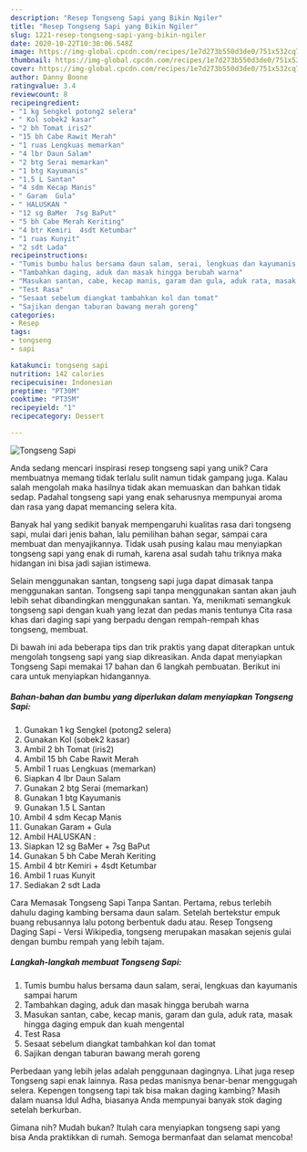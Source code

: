 ```yaml
---
description: "Resep Tongseng Sapi yang Bikin Ngiler"
title: "Resep Tongseng Sapi yang Bikin Ngiler"
slug: 1221-resep-tongseng-sapi-yang-bikin-ngiler
date: 2020-10-22T10:30:06.548Z
image: https://img-global.cpcdn.com/recipes/1e7d273b550d3de0/751x532cq70/tongseng-sapi-foto-resep-utama.jpg
thumbnail: https://img-global.cpcdn.com/recipes/1e7d273b550d3de0/751x532cq70/tongseng-sapi-foto-resep-utama.jpg
cover: https://img-global.cpcdn.com/recipes/1e7d273b550d3de0/751x532cq70/tongseng-sapi-foto-resep-utama.jpg
author: Danny Boone
ratingvalue: 3.4
reviewcount: 8
recipeingredient:
- "1 kg Sengkel potong2 selera"
- " Kol sobek2 kasar"
- "2 bh Tomat iris2"
- "15 bh Cabe Rawit Merah"
- "1 ruas Lengkuas memarkan"
- "4 lbr Daun Salam"
- "2 btg Serai memarkan"
- "1 btg Kayumanis"
- "1.5 L Santan"
- "4 sdm Kecap Manis"
- " Garam  Gula"
- " HALUSKAN "
- "12 sg BaMer  7sg BaPut"
- "5 bh Cabe Merah Keriting"
- "4 btr Kemiri  4sdt Ketumbar"
- "1 ruas Kunyit"
- "2 sdt Lada"
recipeinstructions:
- "Tumis bumbu halus bersama daun salam, serai, lengkuas dan kayumanis sampai harum"
- "Tambahkan daging, aduk dan masak hingga berubah warna"
- "Masukan santan, cabe, kecap manis, garam dan gula, aduk rata, masak hingga daging empuk dan kuah mengental"
- "Test Rasa"
- "Sesaat sebelum diangkat tambahkan kol dan tomat"
- "Sajikan dengan taburan bawang merah goreng"
categories:
- Resep
tags:
- tongseng
- sapi

katakunci: tongseng sapi 
nutrition: 142 calories
recipecuisine: Indonesian
preptime: "PT30M"
cooktime: "PT35M"
recipeyield: "1"
recipecategory: Dessert

---
```



![Tongseng Sapi](https://img-global.cpcdn.com/recipes/1e7d273b550d3de0/751x532cq70/tongseng-sapi-foto-resep-utama.jpg)

Anda sedang mencari inspirasi resep tongseng sapi yang unik? Cara membuatnya memang tidak terlalu sulit namun tidak gampang juga. Kalau salah mengolah maka hasilnya tidak akan memuaskan dan bahkan tidak sedap. Padahal tongseng sapi yang enak seharusnya mempunyai aroma dan rasa yang dapat memancing selera kita.

Banyak hal yang sedikit banyak mempengaruhi kualitas rasa dari tongseng sapi, mulai dari jenis bahan, lalu pemilihan bahan segar, sampai cara membuat dan menyajikannya. Tidak usah pusing kalau mau menyiapkan tongseng sapi yang enak di rumah, karena asal sudah tahu triknya maka hidangan ini bisa jadi sajian istimewa.

Selain menggunakan santan, tongseng sapi juga dapat dimasak tanpa menggunakan santan. Tongseng sapi tanpa menggunakan santan akan jauh lebih sehat dibandingkan menggunakan santan. Ya, menikmati semangkuk tongseng sapi dengan kuah yang lezat dan pedas manis tentunya Cita rasa khas dari daging sapi yang berpadu dengan rempah-rempah khas tongseng, membuat.


Di bawah ini ada beberapa tips dan trik praktis yang dapat diterapkan untuk mengolah tongseng sapi yang siap dikreasikan. Anda dapat menyiapkan Tongseng Sapi memakai 17 bahan dan 6 langkah pembuatan. Berikut ini cara untuk menyiapkan hidangannya.

<!--inarticleads1-->

##### Bahan-bahan dan bumbu yang diperlukan dalam menyiapkan Tongseng Sapi:

1. Gunakan 1 kg Sengkel (potong2 selera)
1. Gunakan  Kol (sobek2 kasar)
1. Ambil 2 bh Tomat (iris2)
1. Ambil 15 bh Cabe Rawit Merah
1. Ambil 1 ruas Lengkuas (memarkan)
1. Siapkan 4 lbr Daun Salam
1. Gunakan 2 btg Serai (memarkan)
1. Gunakan 1 btg Kayumanis
1. Gunakan 1.5 L Santan
1. Ambil 4 sdm Kecap Manis
1. Gunakan  Garam + Gula
1. Ambil  HALUSKAN :
1. Siapkan 12 sg BaMer + 7sg BaPut
1. Gunakan 5 bh Cabe Merah Keriting
1. Ambil 4 btr Kemiri + 4sdt Ketumbar
1. Ambil 1 ruas Kunyit
1. Sediakan 2 sdt Lada


Cara Memasak Tongseng Sapi Tanpa Santan. Pertama, rebus terlebih dahulu daging kambing bersama daun salam. Setelah bertekstur empuk buang rebusannya lalu potong berbentuk dadu atau. Resep Tongseng Daging Sapi - Versi Wikipedia, tongseng merupakan masakan sejenis gulai dengan bumbu rempah yang lebih tajam. 

<!--inarticleads2-->

##### Langkah-langkah membuat Tongseng Sapi:

1. Tumis bumbu halus bersama daun salam, serai, lengkuas dan kayumanis sampai harum
1. Tambahkan daging, aduk dan masak hingga berubah warna
1. Masukan santan, cabe, kecap manis, garam dan gula, aduk rata, masak hingga daging empuk dan kuah mengental
1. Test Rasa
1. Sesaat sebelum diangkat tambahkan kol dan tomat
1. Sajikan dengan taburan bawang merah goreng


Perbedaan yang lebih jelas adalah penggunaan dagingnya. Lihat juga resep Tongseng sapi enak lainnya. Rasa pedas manisnya benar-benar menggugah selera. Kepengen tongseng tapi tak bisa makan daging kambing? Masih dalam nuansa Idul Adha, biasanya Anda mempunyai banyak stok daging setelah berkurban. 

Gimana nih? Mudah bukan? Itulah cara menyiapkan tongseng sapi yang bisa Anda praktikkan di rumah. Semoga bermanfaat dan selamat mencoba!
